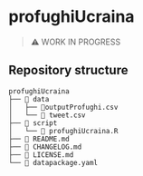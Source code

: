# profughiUcraina

> ⚠️ WORK IN PROGRESS

## Repository structure
```
profughiUcraina
├── 📂 data
│   ├── 📄outputProfughi.csv
│   └── 📄 tweet.csv
├── 📂 script
│   └── 📄 profughiUcraina.R
├── 📄 README.md
├── 📄 CHANGELOG.md
├── 📄 LICENSE.md
└── 📄 datapackage.yaml
```
